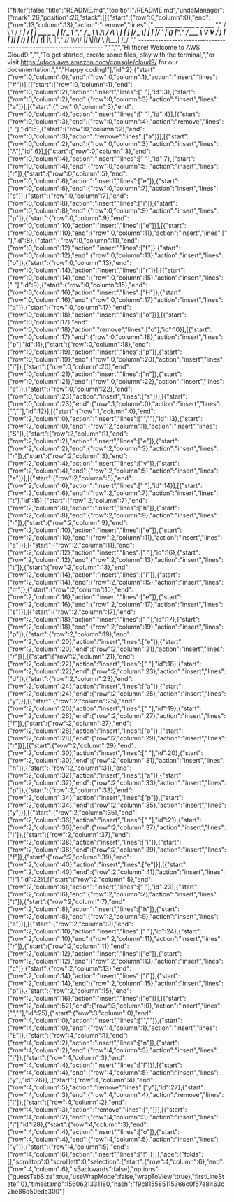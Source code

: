 {"filter":false,"title":"README.md","tooltip":"/README.md","undoManager":{"mark":26,"position":26,"stack":[[{"start":{"row":0,"column":0},"end":{"row":13,"column":13},"action":"remove","lines":["         ___        ______     ____ _                 _  ___  ","        / \\ \\      / / ___|   / ___| | ___  _   _  __| |/ _ \\ ","       / _ \\ \\ /\\ / /\\___ \\  | |   | |/ _ \\| | | |/ _` | (_) |","      / ___ \\ V  V /  ___) | | |___| | (_) | |_| | (_| |\\__, |","     /_/   \\_\\_/\\_/  |____/   \\____|_|\\___/ \\__,_|\\__,_|  /_/ "," ----------------------------------------------------------------- ","","","Hi there! Welcome to AWS Cloud9!","","To get started, create some files, play with the terminal,","or visit https://docs.aws.amazon.com/console/cloud9/ for our documentation.","","Happy coding!"],"id":2},{"start":{"row":0,"column":0},"end":{"row":0,"column":1},"action":"insert","lines":["#"]}],[{"start":{"row":0,"column":1},"end":{"row":0,"column":2},"action":"insert","lines":[" "],"id":3},{"start":{"row":0,"column":2},"end":{"row":0,"column":3},"action":"insert","lines":["a"]}],[{"start":{"row":0,"column":3},"end":{"row":0,"column":4},"action":"insert","lines":[" "],"id":4}],[{"start":{"row":0,"column":3},"end":{"row":0,"column":4},"action":"remove","lines":[" "],"id":5},{"start":{"row":0,"column":2},"end":{"row":0,"column":3},"action":"remove","lines":["a"]}],[{"start":{"row":0,"column":2},"end":{"row":0,"column":3},"action":"insert","lines":["A"],"id":6}],[{"start":{"row":0,"column":3},"end":{"row":0,"column":4},"action":"insert","lines":[" "],"id":7},{"start":{"row":0,"column":4},"end":{"row":0,"column":5},"action":"insert","lines":["r"]},{"start":{"row":0,"column":5},"end":{"row":0,"column":6},"action":"insert","lines":["e"]},{"start":{"row":0,"column":6},"end":{"row":0,"column":7},"action":"insert","lines":["c"]},{"start":{"row":0,"column":7},"end":{"row":0,"column":8},"action":"insert","lines":["i"]},{"start":{"row":0,"column":8},"end":{"row":0,"column":9},"action":"insert","lines":["p"]},{"start":{"row":0,"column":9},"end":{"row":0,"column":10},"action":"insert","lines":["e"]}],[{"start":{"row":0,"column":10},"end":{"row":0,"column":11},"action":"insert","lines":[" "],"id":8},{"start":{"row":0,"column":11},"end":{"row":0,"column":12},"action":"insert","lines":["f"]},{"start":{"row":0,"column":12},"end":{"row":0,"column":13},"action":"insert","lines":["o"]},{"start":{"row":0,"column":13},"end":{"row":0,"column":14},"action":"insert","lines":["r"]}],[{"start":{"row":0,"column":14},"end":{"row":0,"column":15},"action":"insert","lines":[" "],"id":9},{"start":{"row":0,"column":15},"end":{"row":0,"column":16},"action":"insert","lines":["H"]},{"start":{"row":0,"column":16},"end":{"row":0,"column":17},"action":"insert","lines":["a"]},{"start":{"row":0,"column":17},"end":{"row":0,"column":18},"action":"insert","lines":["o"]}],[{"start":{"row":0,"column":17},"end":{"row":0,"column":18},"action":"remove","lines":["o"],"id":10}],[{"start":{"row":0,"column":17},"end":{"row":0,"column":18},"action":"insert","lines":["p"],"id":11},{"start":{"row":0,"column":18},"end":{"row":0,"column":19},"action":"insert","lines":["p"]},{"start":{"row":0,"column":19},"end":{"row":0,"column":20},"action":"insert","lines":["i"]},{"start":{"row":0,"column":20},"end":{"row":0,"column":21},"action":"insert","lines":["n"]},{"start":{"row":0,"column":21},"end":{"row":0,"column":22},"action":"insert","lines":["e"]},{"start":{"row":0,"column":22},"end":{"row":0,"column":23},"action":"insert","lines":["s"]}],[{"start":{"row":0,"column":23},"end":{"row":1,"column":0},"action":"insert","lines":["",""],"id":12}],[{"start":{"row":1,"column":0},"end":{"row":2,"column":0},"action":"insert","lines":["",""],"id":13},{"start":{"row":2,"column":0},"end":{"row":2,"column":1},"action":"insert","lines":["S"]},{"start":{"row":2,"column":1},"end":{"row":2,"column":2},"action":"insert","lines":["e"]},{"start":{"row":2,"column":2},"end":{"row":2,"column":3},"action":"insert","lines":["r"]},{"start":{"row":2,"column":3},"end":{"row":2,"column":4},"action":"insert","lines":["v"]},{"start":{"row":2,"column":4},"end":{"row":2,"column":5},"action":"insert","lines":["e"]}],[{"start":{"row":2,"column":5},"end":{"row":2,"column":6},"action":"insert","lines":[" "],"id":14}],[{"start":{"row":2,"column":6},"end":{"row":2,"column":7},"action":"insert","lines":["t"],"id":15},{"start":{"row":2,"column":7},"end":{"row":2,"column":8},"action":"insert","lines":["h"]},{"start":{"row":2,"column":8},"end":{"row":2,"column":9},"action":"insert","lines":["r"]},{"start":{"row":2,"column":9},"end":{"row":2,"column":10},"action":"insert","lines":["e"]},{"start":{"row":2,"column":10},"end":{"row":2,"column":11},"action":"insert","lines":["e"]}],[{"start":{"row":2,"column":11},"end":{"row":2,"column":12},"action":"insert","lines":[" "],"id":16},{"start":{"row":2,"column":12},"end":{"row":2,"column":13},"action":"insert","lines":["t"]},{"start":{"row":2,"column":13},"end":{"row":2,"column":14},"action":"insert","lines":["i"]},{"start":{"row":2,"column":14},"end":{"row":2,"column":15},"action":"insert","lines":["m"]},{"start":{"row":2,"column":15},"end":{"row":2,"column":16},"action":"insert","lines":["e"]},{"start":{"row":2,"column":16},"end":{"row":2,"column":17},"action":"insert","lines":["s"]}],[{"start":{"row":2,"column":17},"end":{"row":2,"column":18},"action":"insert","lines":[" "],"id":17},{"start":{"row":2,"column":18},"end":{"row":2,"column":19},"action":"insert","lines":["p"]},{"start":{"row":2,"column":19},"end":{"row":2,"column":20},"action":"insert","lines":["e"]},{"start":{"row":2,"column":20},"end":{"row":2,"column":21},"action":"insert","lines":["r"]}],[{"start":{"row":2,"column":21},"end":{"row":2,"column":22},"action":"insert","lines":[" "],"id":18},{"start":{"row":2,"column":22},"end":{"row":2,"column":23},"action":"insert","lines":["d"]},{"start":{"row":2,"column":23},"end":{"row":2,"column":24},"action":"insert","lines":["a"]},{"start":{"row":2,"column":24},"end":{"row":2,"column":25},"action":"insert","lines":["y"]}],[{"start":{"row":2,"column":25},"end":{"row":2,"column":26},"action":"insert","lines":[" "],"id":19},{"start":{"row":2,"column":26},"end":{"row":2,"column":27},"action":"insert","lines":["f"]},{"start":{"row":2,"column":27},"end":{"row":2,"column":28},"action":"insert","lines":["o"]},{"start":{"row":2,"column":28},"end":{"row":2,"column":29},"action":"insert","lines":["r"]}],[{"start":{"row":2,"column":29},"end":{"row":2,"column":30},"action":"insert","lines":[" "],"id":20},{"start":{"row":2,"column":30},"end":{"row":2,"column":31},"action":"insert","lines":["h"]},{"start":{"row":2,"column":31},"end":{"row":2,"column":32},"action":"insert","lines":["a"]},{"start":{"row":2,"column":32},"end":{"row":2,"column":33},"action":"insert","lines":["p"]},{"start":{"row":2,"column":33},"end":{"row":2,"column":34},"action":"insert","lines":["p"]},{"start":{"row":2,"column":34},"end":{"row":2,"column":35},"action":"insert","lines":["y"]}],[{"start":{"row":2,"column":35},"end":{"row":2,"column":36},"action":"insert","lines":[" "],"id":21},{"start":{"row":2,"column":36},"end":{"row":2,"column":37},"action":"insert","lines":["l"]},{"start":{"row":2,"column":37},"end":{"row":2,"column":38},"action":"insert","lines":["i"]},{"start":{"row":2,"column":38},"end":{"row":2,"column":39},"action":"insert","lines":["f"]},{"start":{"row":2,"column":39},"end":{"row":2,"column":40},"action":"insert","lines":["e"]}],[{"start":{"row":2,"column":40},"end":{"row":2,"column":41},"action":"insert","lines":["!"],"id":22}],[{"start":{"row":2,"column":5},"end":{"row":2,"column":6},"action":"insert","lines":[" "],"id":23},{"start":{"row":2,"column":6},"end":{"row":2,"column":7},"action":"insert","lines":["t"]},{"start":{"row":2,"column":7},"end":{"row":2,"column":8},"action":"insert","lines":["h"]},{"start":{"row":2,"column":8},"end":{"row":2,"column":9},"action":"insert","lines":["e"]}],[{"start":{"row":2,"column":9},"end":{"row":2,"column":10},"action":"insert","lines":[" "],"id":24},{"start":{"row":2,"column":10},"end":{"row":2,"column":11},"action":"insert","lines":["r"]},{"start":{"row":2,"column":11},"end":{"row":2,"column":12},"action":"insert","lines":["e"]},{"start":{"row":2,"column":12},"end":{"row":2,"column":13},"action":"insert","lines":["c"]},{"start":{"row":2,"column":13},"end":{"row":2,"column":14},"action":"insert","lines":["i"]},{"start":{"row":2,"column":14},"end":{"row":2,"column":15},"action":"insert","lines":["p"]},{"start":{"row":2,"column":15},"end":{"row":2,"column":16},"action":"insert","lines":["e"]}],[{"start":{"row":2,"column":52},"end":{"row":3,"column":0},"action":"insert","lines":["",""],"id":25},{"start":{"row":3,"column":0},"end":{"row":4,"column":0},"action":"insert","lines":["",""]},{"start":{"row":4,"column":0},"end":{"row":4,"column":1},"action":"insert","lines":["E"]},{"start":{"row":4,"column":1},"end":{"row":4,"column":2},"action":"insert","lines":["n"]},{"start":{"row":4,"column":2},"end":{"row":4,"column":3},"action":"insert","lines":["j"]},{"start":{"row":4,"column":3},"end":{"row":4,"column":4},"action":"insert","lines":["l"]}],[{"start":{"row":4,"column":4},"end":{"row":4,"column":5},"action":"insert","lines":["y"],"id":26}],[{"start":{"row":4,"column":4},"end":{"row":4,"column":5},"action":"remove","lines":["y"],"id":27},{"start":{"row":4,"column":3},"end":{"row":4,"column":4},"action":"remove","lines":["l"]},{"start":{"row":4,"column":2},"end":{"row":4,"column":3},"action":"remove","lines":["j"]}],[{"start":{"row":4,"column":2},"end":{"row":4,"column":3},"action":"insert","lines":["j"],"id":28},{"start":{"row":4,"column":3},"end":{"row":4,"column":4},"action":"insert","lines":["o"]},{"start":{"row":4,"column":4},"end":{"row":4,"column":5},"action":"insert","lines":["y"]},{"start":{"row":4,"column":5},"end":{"row":4,"column":6},"action":"insert","lines":["!"]}]]},"ace":{"folds":[],"scrolltop":0,"scrollleft":0,"selection":{"start":{"row":4,"column":6},"end":{"row":4,"column":6},"isBackwards":false},"options":{"guessTabSize":true,"useWrapMode":false,"wrapToView":true},"firstLineState":0},"timestamp":1560621331180,"hash":"f9c815585115366c0f57e8463c2be86d50edc300"}